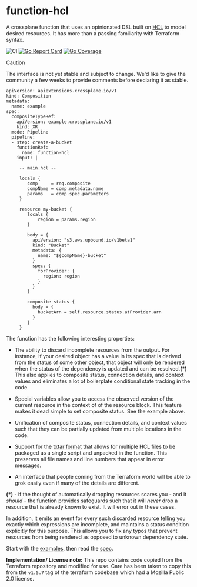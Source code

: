 # function-hcl

A crossplane function that uses an opinionated DSL built on [HCL](https://github.com/hashicorp/hcl) 
to model desired resources. It has more than a passing familiarity with Terraform syntax.

![CI](https://github.com/crossplane-contrib/function-hcl/actions/workflows/ci.yaml/badge.svg?branch=main)
[![Go Report Card](https://goreportcard.com/badge/github.com/crossplane-contrib/function-hcl)](https://goreportcard.com/report/github.com/crossplane-contrib/function-hcl)
[![Go Coverage](https://github.com/crossplane-contrib/function-hcl/wiki/coverage.svg)](https://raw.githack.com/wiki/crossplane-contrib/function-hcl/coverage.html)

> [!CAUTION]
> The interface is not yet stable and subject to change. We'd like to give the community a few weeks to provide comments
> before declaring it as stable.

```
apiVersion: apiextensions.crossplane.io/v1
kind: Composition
metadata:
  name: example
spec:
  compositeTypeRef:
    apiVersion: example.crossplane.io/v1
    kind: XR
  mode: Pipeline
  pipeline:
  - step: create-a-bucket
    functionRef:
      name: function-hcl
    input: |

     -- main.hcl --
     
     locals {
        comp     = req.composite
        compName = comp.metadata.name
        params   = comp.spec.parameters
     }

     resource my-bucket {
        locals {
            region = params.region
        }

        body = {
          apiVersion: "s3.aws.upbound.io/v1beta1"
          kind: "Bucket"
          metadata: {
            name: "${compName}-bucket"
          }
          spec: {
            forProvider: {
              region: region
            }
          }
        }
        
        composite status {
          body = {
            bucketArn = self.resource.status.atProvider.arn
          }
        }
     }
```

The function has the following interesting properties:

* The ability to discard incomplete resources from the output. 
  For instance, if your desired object has a value in its spec that is derived from the status of some other object, 
  that object will only be rendered  when the status of the dependency is updated and can be resolved.**(*)** 
  This also applies to composite status, connection details, and context values and eliminates a lot of boilerplate
  conditional state tracking in the code.

* Special variables allow you to access the observed version of the current resource in the context of
  of the resource block.
  This feature makes it dead simple to set composite status.
  See the example above.

* Unification of composite status, connection details, and context values such that they can be partially
  updated from multiple locations in the code.

* Support for the [txtar format](https://pkg.go.dev/golang.org/x/tools/txtar#hdr-Txtar_format) that allows 
  for multiple HCL files to be packaged as a single script and unpacked in the function. 
  This preserves all file names and line numbers that appear in error messages.

* An interface that people coming from the Terraform world will be able to grok easily even if many of the
  details are different. 


**(*)** - if the thought of automatically dropping resources scares you - and it _should_ - the function provides 
safeguards such that it will _never_ drop a resource that is already known to exist. 
It will error out in these cases. 

In addition, it emits an event for every such discarded resource telling you exactly which expressions are incomplete, 
and maintains a status condition explicitly for this purpose. 
This allows you to fix any typos that prevent resources from being rendered as opposed to unknown dependency state.

Start with the [examples](example/README.md), then read the [spec](spec.md).

**Implementation/ License note:** This repo contains code copied from the Terraform repository and modified for use.
Care has been taken to copy this from the `v1.5.7` tag of the terraform codebase which had a Mozilla Public 2.0 license.

